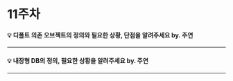 # 11주차  

#### :bulb: 디폴트 의존 오브젝트의 정의와 필요한 상황, 단점을 알려주세요 by. 주연

--------

#### :bulb: 내장형 DB의 정의, 필요한 상황을 알려주세요 by. 주연

--------

